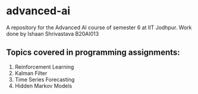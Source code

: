 # advanced-ai
A repository for the Advanced AI course of semester 6 at IIT Jodhpur. Work done by Ishaan Shrivastava B20AI013

## Topics covered in programming assignments:
1. Reinforcement Learning
2. Kalman Filter
3. Time Series Forecasting
4. Hidden Markov Models
